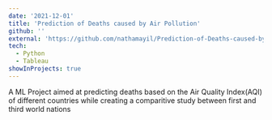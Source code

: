 ```yaml
---
date: '2021-12-01'
title: 'Prediction of Deaths caused by Air Pollution'
github: ''
external: 'https://github.com/nathamayil/Prediction-of-Deaths-caused-by-Air-Pollution'
tech:
  - Python
  - Tableau
showInProjects: true
---
```


A ML Project aimed at predicting deaths based on the Air Quality Index(AQI) of different countries while creating a comparitive study between first and third world nations
